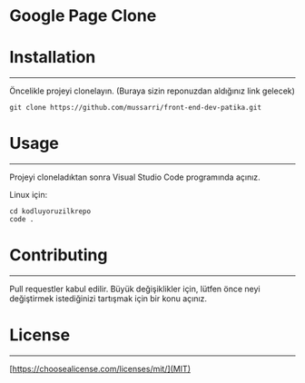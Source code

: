 # Google Page Clone

# Installation
---

Öncelikle projeyi clonelayın. (Buraya sizin reponuzdan aldığınız link gelecek)

```
git clone https://github.com/mussarri/front-end-dev-patika.git
```

# Usage
---
Projeyi cloneladıktan sonra Visual Studio Code programında açınız.

Linux için:

```
cd kodluyoruzilkrepo
code .
```

# Contributing
---
Pull requestler kabul edilir. Büyük değişiklikler için, lütfen önce neyi değiştirmek istediğinizi tartışmak için bir konu açınız.

# License
---
[https://choosealicense.com/licenses/mit/](MIT)